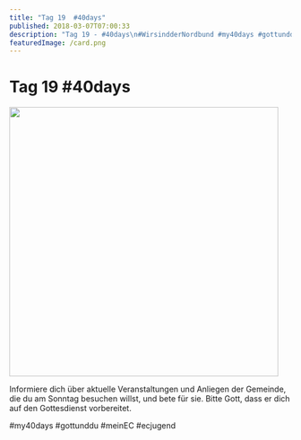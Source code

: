 ```yaml
---
title: "Tag 19  #40days"
published: 2018-03-07T07:00:33
description: "Tag 19 - #40days\n#WirsindderNordbund #my40days #gottunddu #meinEC #ecjugend"
featuredImage: /card.png
---
```


# Tag 19  #40days

<p><img src="/old/40DAYS_03-07_WITH-tag-19-480x480.jpg" alt width="480" height="480"></p><p>Informiere dich über aktuelle Veranstaltungen und Anliegen der Gemeinde, die du am Sonntag besuchen willst, und bete für sie. Bitte Gott, dass er dich auf den Gottesdienst vorbereitet.</p><p>#my40days #gottunddu #meinEC #ecjugend</p>